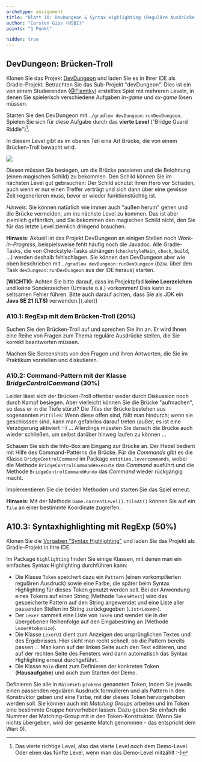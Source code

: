 ```yaml
---
archetype: assignment
title: "Blatt 10: DevDungeon & Syntax Highlighting (Reguläre Ausdrücke)"
author: "Carsten Gips (HSBI)"
points: "1 Punkt"

hidden: true
---
```


## DevDungeon: Brücken-Troll

Klonen Sie das Projekt [DevDungeon] und laden Sie es in Ihrer IDE als Gradle-Projekt.
Betrachten Sie das Sub-Projekt "devDungeon". Dies ist ein von einem Studierenden ([\@Flamtky])
erstelltes Spiel mit mehreren Leveln, in denen Sie spielerisch verschiedene Aufgaben *in-game*
und *ex-game* lösen müssen.

Starten Sie den DevDungeon mit `./gradlew devDungeon:runDevDungeon`. Spielen Sie sich für
diese Aufgabe durch das **vierte Level** ("Bridge Guard Riddle")[^1].

In diesem Level gibt es im oberen Teil eine Art Brücke, die von einem Brücken-Troll bewacht
wird.

![][1]

Diesen müssen Sie besiegen, um die Brücke passieren und die Belohnung (einen magischen Schild)
zu bekommen. Den Schild können Sie im nächsten Level gut gebrauchen: Der Schild schützt Ihren
Hero vor Schäden, auch wenn er nur einen Treffer verträgt und sich dann über eine gewisse Zeit
regenerieren muss, bevor er wieder funktionstüchtig ist.

*Hinweis*: Sie können natürlich wie immer auch "außen herum" gehen und die Brücke vermeiden,
um ins nächste Level zu kommen. Das ist aber ziemlich gefährlich, und Sie bekommen den
magischen Schild nicht, den Sie für das letzte Level ziemlich dringend brauchen.

**Hinweis**: Aktuell ist das Projekt DevDungeon an einigen Stellen noch *Work-in-Progress*,
beispielsweise fehlt häufig noch die Javadoc. Alle Gradle-Tasks, die von Checkstyle-Tasks
abhängen (`checkstyleMain`, `check`, `build`, ...) werden deshalb fehlschlagen. Sie können den
DevDungeon aber wie oben beschrieben mit `./gradlew devDungeon:runDevDungeon` (bzw. über den
Task `devDungeon:runDevDungeon` aus der IDE heraus) starten.

[**WICHTIG**: Achten Sie bitte darauf, dass im Projektpfad **keine Leerzeichen** und keine
Sonderzeichen (Umlaute o.ä.) vorkommen! Dies kann zu seltsamen Fehler führen. Bitte auch
darauf achten, dass Sie als JDK ein **Java SE 21 (LTS)** verwenden.]{.alert}

### A10.1: RegExp mit dem Brücken-Troll (20%)

Suchen Sie den Brücken-Troll auf und sprechen Sie ihn an. Er wird Ihnen eine Reihe von Fragen
zum Thema reguläre Ausdrücke stellen, die Sie korrekt beantworten müssen.

Machen Sie Screenshots von den Fragen und Ihren Antworten, die Sie im Praktikum vorstellen und
diskutieren.

### A10.2: Command-Pattern mit der Klasse *BridgeControlCommand* (30%)

Leider lässt sich der Brücken-Troll offenbar weder durch Diskussion noch durch Kampf besiegen.
Aber vielleicht können Sie die Brücke "aufmachen", so dass er in die Tiefe stürzt? Die *Tiles*
der Brücke bestehen aus sogenannten `PitTile`s: Wenn diese offen sind, fällt man hindurch;
wenn sie geschlossen sind, kann man gefahrlos darauf treten (außer, es ist eine Verzögerung
aktiviert :-) ... Allerdings müssten Sie danach die Brücke auch wieder schließen, um selbst
darüber hinweg laufen zu können ...

Schauen Sie sich die Info-Box am Eingang zur Brücke an. Der Hebel bedient mit Hilfe des
Command-Patterns die Brücke. Für die *Commands* gibt es die Klasse `BridgeControlCommand` im
Package `entities.levercommands`, wobei die Methode `BridgeControlCommand#execute` das
*Command* ausführt und die Methode `BridgeControlCommand#undo` das *Command* wieder rückgängig
macht.

Implementieren Sie die beiden Methoden und starten Sie das Spiel erneut.

**Hinweis**: Mit der Methode `Game.currentLevel().tileAt()` können Sie auf ein `Tile` an einer
bestimmte Koordinate zugreifen.

## A10.3: Syntaxhighlighting mit RegExp (50%)

Klonen Sie die [Vorgaben "Syntax Highlighting"] und laden Sie das Projekt als Gradle-Projekt
in Ihre IDE.

Im Package `highlighting` finden Sie einige Klassen, mit denen man ein einfaches Syntax
Highlighting durchführen kann:

-   Die Klasse `Token` speichert dazu ein `Pattern` (einen vorkompilierten regulären Ausdruck)
    sowie eine Farbe, die später beim Syntax Highlighting für dieses Token genutzt werden
    soll. Bei der Anwendung eines Tokens auf einen String (Methode `Token#test`) wird das
    gespeicherte Pattern auf den String angewendet und eine Liste aller passenden Stellen im
    String zurückgegeben (`List<Lexem>`).
-   Der `Lexer` sammelt eine Liste von `Token` und wendet sie in der übergebenen Reihenfolge
    auf den Eingabestring an (Methode `Lexer#tokenize`).
-   Die Klasse `LexerUI` dient zum Anzeigen des ursprünglichen Textes und des Ergebnisses.
    Hier sieht man recht schnell, ob die Pattern bereits passen ... Man kann auf der linken
    Seite auch den Text editieren, und auf der rechten Seite des Fensters wird dann
    automatisch das Syntax Highlighting erneut durchgeführt.
-   Die Klasse `Main` dient zum Definieren der konkreten Token (**Hausaufgabe**) und auch zum
    Starten der Demo.

Definieren Sie alle in `Main#setupTokens` genannten Token, indem Sie jeweils einen passenden
regulären Ausdruck formulieren und als Pattern in den Konstruktor geben und eine Farbe, mit
der dieses Token hervorgehoben werden soll. Sie können auch mit *Matching Groups* arbeiten und
im Token eine bestimmte Gruppe hervorheben lassen. Dazu geben Sie einfach die Nummer der
Matching-Group mit in den Token-Konstruktor. (Wenn Sie nichts übergeben, wird der gesamte
Match genommen - das entspricht dem Wert 0).

[^1]: Das vierte richtige Level, also das vierte Level *nach* dem Demo-Level. Oder eben das
    fünfte Level, wenn man das Demo-Level mitzählt :-)

  [DevDungeon]: https://github.com/Dungeon-CampusMinden/dev-dungeon
  [\@Flamtky]: https://github.com/Flamtky
  [1]: images/bridgetroll-annot.png
  [Vorgaben "Syntax Highlighting"]: https://github.com/Programmiermethoden-CampusMinden/prog2_ybel_highlighting

